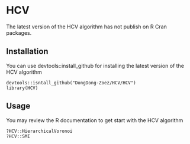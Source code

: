 # HCV

The latest version of the HCV algorithm has not publish on R Cran packages.

## Installation

You can use devtools::install_github for installing the latest version of the HCV algorithm 

```{r=}
devtools::isntall_github("DongDong-Zoez/HCV/HCV")
library(HCV)
```

## Usage

You may review the R documentation to get start with the HCV algorithm

```{r=}
?HCV::HierarchicalVoronoi
?HCV::SMI
```
